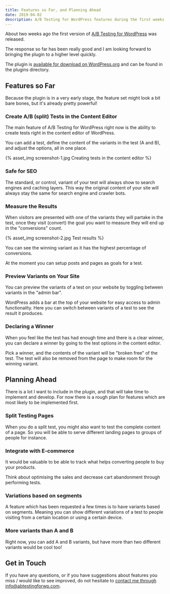 ```yaml
---
title: Features so Far, and Planning Ahead
date: 2019-04-02
description: A/B Testing for WordPress features during the first weeks, and what's ahead for the plugin.
---
```


About two weeks ago the first version of [A/B Testing for WordPress](/) was released.

The response so far has been really good and I am looking forward to bringing the plugin to a higher level quickly.

The plugin is [available for download on WordPress.org](https://wordpress.org/plugins/ab-testing-for-wp/) and can be found in the plugins directory.

## Features so Far

Because the plugin is in a very early stage, the feature set might look a bit bare bones, but it's already pretty powerful!

### Create A/B (split) Tests in the Content Editor

The main feature of A/B Testing for WordPress right now is the ability to create tests right in the content editor of WordPress.

You can add a test, define the content of the variants in the test (A and B), and adjust the options, all in one place.

{% asset_img screenshot-1.jpg Creating tests in the content editor %}

### Safe for SEO

The standard, or control, variant of your test will always show to search engines and caching layers. This way the original content of your site will always stay the same for search engine and crawler bots.

### Measure the Results

When visitors are presented with one of the variants they will partake in the test, once they visit (convert) the goal you want to measure they will end up in the "conversions" count. 

{% asset_img screenshot-2.jpg Test results %}

You can see the winning variant as it has the highest percentage of conversions.

At the moment you can setup posts and pages as goals for a test.

### Preview Variants on Your Site

You can preview the variants of a test on your website by toggling between variants in the "admin bar".

WordPress adds a bar at the top of your website for easy access to admin functionality. Here you can switch between variants of a test to see the result it produces.

###  Declaring a Winner

When you feel like the test has had enough time and there is a clear winner, you can declare a winner by going to the test options in the content editor.

Pick a winner, and the contents of the variant will be "broken free" of the test. The test will also be removed from the page to make room for the winning variant.

## Planning Ahead

There is a lot I want to include in the plugin, and that will take time to implement and develop. For now there is a rough plan for features which are most likely to be implemented first.

### Split Testing Pages

When you do a split test, you might also want to test the complete content of a page. So you will be able to serve different landing pages to groups of people for instance.

### Integrate with E-commerce

It would be valuable to be able to track what helps converting people to buy your products.

Think about optimising the sales and decrease cart abandonment through performing tests.

### Variations based on segments

A feature which has been requested a few times is to have variants based on segments. Meaning you can show different variations of a test to people visiting from a certain location or using a certain device.

### More variants than A and B

Right now, you can add A and B variants, but have more than two different variants would be cool too!

## Get in Touch

If you have any questions, or if you have suggestions about features you miss / would like to see improved, do not hesitate to [contact me through info@abtestingforwp.com](mailto:info@abtestingforwp.com).
